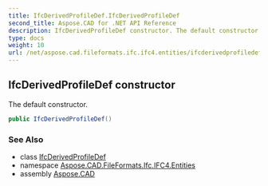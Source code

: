 ```yaml
---
title: IfcDerivedProfileDef.IfcDerivedProfileDef
second_title: Aspose.CAD for .NET API Reference
description: IfcDerivedProfileDef constructor. The default constructor
type: docs
weight: 10
url: /net/aspose.cad.fileformats.ifc.ifc4.entities/ifcderivedprofiledef/ifcderivedprofiledef/
---
```

## IfcDerivedProfileDef constructor

The default constructor.

```csharp
public IfcDerivedProfileDef()
```

### See Also

* class [IfcDerivedProfileDef](../)
* namespace [Aspose.CAD.FileFormats.Ifc.IFC4.Entities](../../ifcderivedprofiledef/)
* assembly [Aspose.CAD](../../../)



